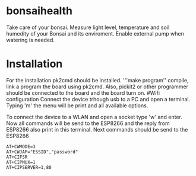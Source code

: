 # bonsaihealth
Take care of your bonsai. Measure light level, temperature and soil humedity of your Bonsai and its enviroment. Enable external pump when watering is needed.
# Installation
For the installation pk2cmd should be installed. '''make program'' compile, link a program the board using pk2cmd. Also, 
pickit2 or other programmer should be connected to the board and the board turn on.
#Wifi configuration
Connect the device trhough usb to a PC and open a terminal. Typing 'm' the menu will be print and all available options.

To connect the device to a WLAN and open a socket type 'w' and enter. Now all commands will be send to the ESP8266 and
the reply from ESP8266 also print in this terminal. Next commands should be send to the ESP8266
```
AT+CWMODE=3
AT+CWJAP="ESSID","password"
AT+CIFSR
AT+CIPMUX=1
AT+CIPSERVER=1,80
```
